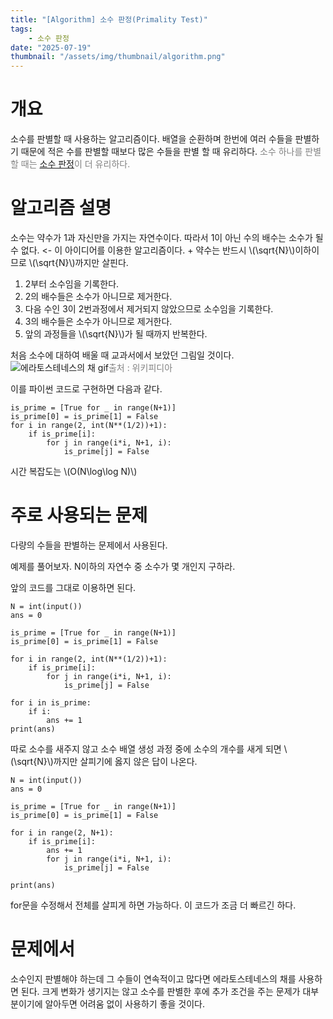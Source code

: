 ```yaml
---
title: "[Algorithm] 소수 판정(Primality Test)"
tags:
    - 소수 판정
date: "2025-07-19"
thumbnail: "/assets/img/thumbnail/algorithm.png"
---
```

# 개요
소수를 판별할 때 사용하는 알고리즘이다.
배열을 순환하며 한번에 여러 수들을 판별하기 때문에 적은 수를 판별할 때보다 많은 수들을 판별 할 때 유리하다.
<span style="color: gray">소수 하나를 판별할 때는 [소수 판정](아직없음)이 더 유리하다.</span>

# 알고리즘 설명
소수는 약수가 1과 자신만을 가지는 자연수이다.
따라서 1이 아닌 수의 배수는 소수가 될 수 없다. <- 이 아이디어를 이용한 알고리즘이다.
\+ 약수는 반드시 \\(\sqrt{N}\\)이하이므로 \\(\sqrt{N}\\)까지만 살핀다.

1. 2부터 소수임을 기록한다.
2. 2의 배수들은 소수가 아니므로 제거한다.
3. 다음 수인 3이 2번과정에서 제거되지 않았으므로 소수임을 기록한다.
4. 3의 배수들은 소수가 아니므로 제거한다.
5. 앞의 과정들을 \\(\sqrt{N}\\)가 될 때까지 반복한다.

처음 소수에 대하여 배울 때 교과서에서 보았던 그림일 것이다.
![에라토스테네스의 채 gif](https://upload.wikimedia.org/wikipedia/commons/b/b9/Sieve_of_Eratosthenes_animation.gif)<span style="color: gray">출처 : 위키피디아</span>

이를 파이썬 코드로 구현하면 다음과 같다.
```
is_prime = [True for _ in range(N+1)]
is_prime[0] = is_prime[1] = False
for i in range(2, int(N**(1/2))+1):
	if is_prime[i]:
		for j in range(i*i, N+1, i):
			is_prime[j] = False
```
시간 복잡도는 \\(O(N\log\log N)\\)
# 주로 사용되는 문제
다량의 수들을 판별하는 문제에서 사용된다.

예제를 풀어보자.
N이하의 자연수 중 소수가 몇 개인지 구하라.

앞의 코드를 그대로 이용하면 된다.
```
N = int(input())  
ans = 0  
  
is_prime = [True for _ in range(N+1)]  
is_prime[0] = is_prime[1] = False  
  
for i in range(2, int(N**(1/2))+1):  
    if is_prime[i]:  
        for j in range(i*i, N+1, i):  
            is_prime[j] = False  
  
for i in is_prime:  
    if i:  
        ans += 1  
print(ans)
```
따로 소수를 새주지 않고 소수 배열 생성 과정 중에 소수의 개수를 새게 되면 \\(\sqrt{N}\\)까지만 살피기에 옳지 않은 답이 나온다.
```
N = int(input())  
ans = 0  
  
is_prime = [True for _ in range(N+1)]  
is_prime[0] = is_prime[1] = False  
  
for i in range(2, N+1):  
    if is_prime[i]:  
        ans += 1  
        for j in range(i*i, N+1, i):  
            is_prime[j] = False  
  
print(ans)
```
for문을 수정해서 전체를 살피게 하면 가능하다. 이 코드가 조금 더 빠르긴 하다.
# 문제에서
소수인지 판별해야 하는데 그 수들이 연속적이고 많다면 에라토스테네스의 채를 사용하면 된다.
크게 변화가 생기지는 않고 소수를 판별한 후에 추가 조건을 주는 문제가 대부분이기에 알아두면 어려움 없이 사용하기 좋을 것이다.